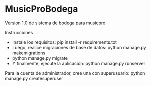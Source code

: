 # MusicProBodega
Version 1.0 de sistema de bodega para musicpro

Instrucciones
- Instale los requisitos: pip install -r requirements.txt
- Luego, realice migraciones de base de datos: python manage.py makemigrations
- python manage.py migrate
- Y finalmente, ejecute la aplicación: python manage.py runserver

Para la cuenta de administrador, cree una con superusuario: python manage.py createsuperuser
